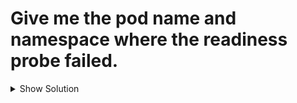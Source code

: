 # Give me the pod name and namespace where the readiness probe failed.
<details><Summary>Show Solution</Summary>
<p>

```
k get po 
```



```
```


</p>
</details>
